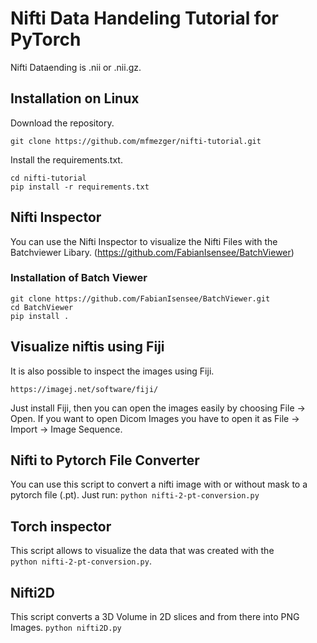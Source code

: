 # Nifti Data Handeling Tutorial for PyTorch 

Nifti Dataending is .nii or .nii.gz.

## Installation on Linux

Download the repository.

`git clone https://github.com/mfmezger/nifti-tutorial.git`

Install the requirements.txt.

```
cd nifti-tutorial  
pip install -r requirements.txt
```

## Nifti Inspector
You can use the Nifti Inspector to visualize the Nifti Files with the Batchviewer Libary. (https://github.com/FabianIsensee/BatchViewer)

### Installation of Batch Viewer

```
git clone https://github.com/FabianIsensee/BatchViewer.git
cd BatchViewer
pip install . 
```

## Visualize niftis using Fiji

It is also possible to inspect the images using Fiji. 

`https://imagej.net/software/fiji/`

Just install Fiji, then you can open the images easily by choosing File -> Open. If you want to open Dicom Images you have to open it as File -> Import -> Image Sequence.

## Nifti to Pytorch File Converter

You can use this script to convert a nifti image with or without mask to a pytorch file (.pt). Just run: 
```python nifti-2-pt-conversion.py```


## Torch inspector

This script allows to visualize the data that was created with the  
```python nifti-2-pt-conversion.py```.


## Nifti2D

This script converts a 3D Volume in 2D slices and from there into PNG Images. 
```python nifti2D.py```

